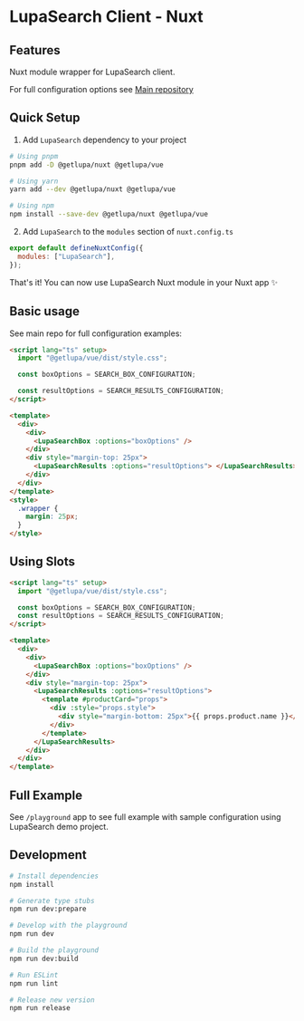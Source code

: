 # LupaSearch Client - Nuxt

## Features

Nuxt module wrapper for LupaSearch client.

For full configuration options see [Main repository](https://github.com/lupasearch/lupasearch-client)

## Quick Setup

1. Add `LupaSearch` dependency to your project

```bash
# Using pnpm
pnpm add -D @getlupa/nuxt @getlupa/vue

# Using yarn
yarn add --dev @getlupa/nuxt @getlupa/vue

# Using npm
npm install --save-dev @getlupa/nuxt @getlupa/vue
```

2. Add `LupaSearch` to the `modules` section of `nuxt.config.ts`

```js
export default defineNuxtConfig({
  modules: ["LupaSearch"],
});
```

That's it! You can now use LupaSearch Nuxt module in your Nuxt app ✨

## Basic usage

See main repo for full configuration examples:

```html
<script lang="ts" setup>
  import "@getlupa/vue/dist/style.css";

  const boxOptions = SEARCH_BOX_CONFIGURATION;

  const resultOptions = SEARCH_RESULTS_CONFIGURATION;
</script>

<template>
  <div>
    <div>
      <LupaSearchBox :options="boxOptions" />
    </div>
    <div style="margin-top: 25px">
      <LupaSearchResults :options="resultOptions"> </LupaSearchResults>
    </div>
  </div>
</template>
<style>
  .wrapper {
    margin: 25px;
  }
</style>
```

## Using Slots

```html
<script lang="ts" setup>
  import "@getlupa/vue/dist/style.css";

  const boxOptions = SEARCH_BOX_CONFIGURATION;
  const resultOptions = SEARCH_RESULTS_CONFIGURATION;
</script>

<template>
  <div>
    <div>
      <LupaSearchBox :options="boxOptions" />
    </div>
    <div style="margin-top: 25px">
      <LupaSearchResults :options="resultOptions">
        <template #productCard="props">
          <div :style="props.style">
            <div style="margin-bottom: 25px">{{ props.product.name }}</div>
          </div>
        </template>
      </LupaSearchResults>
    </div>
  </div>
</template>
```

## Full Example

See `/playground` app to see full example with sample configuration using LupaSearch demo project.

## Development

```bash
# Install dependencies
npm install

# Generate type stubs
npm run dev:prepare

# Develop with the playground
npm run dev

# Build the playground
npm run dev:build

# Run ESLint
npm run lint

# Release new version
npm run release
```
